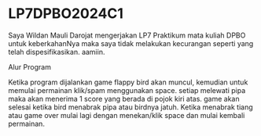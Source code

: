 # LP7DPBO2024C1
Saya Wildan Mauli Darojat mengerjakan LP7 Praktikum mata kuliah DPBO untuk keberkahanNya maka saya tidak melakukan kecurangan seperti yang telah dispesifikasikan. aamiin.

Alur Program

Ketika program dijalankan game flappy bird akan muncul, kemudian untuk memulai permainan klik/spam menggunakan space. setiap melewati pipa maka akan menerima 1 score yang berada di pojok kiri atas. game akan selesai ketika bird menabrak pipa atau birdnya jatuh. Ketika menabrak tiang atau game over mulai lagi dengan menekan/klik space dan mulai kembali permainan.
